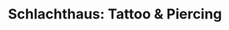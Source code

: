 ---
title: "Schlachthaus: Tattoo & Piercing"
url: /freital/schlachthaus-tattoo-und-piercing/
shop: Tattoo
---